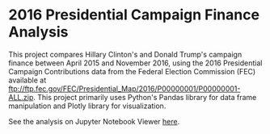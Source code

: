 # 2016 Presidential Campaign Finance Analysis
This project compares Hillary Clinton's and Donald Trump's campaign finance between April 2015 and November 2016, using the 2016 Presidential Campaign Contributions data from the Federal Election Commission (FEC) available at ftp://ftp.fec.gov/FEC/Presidential_Map/2016/P00000001/P00000001-ALL.zip. This project primarily uses Python's Pandas library for data frame manipulation and Plotly library for visualization. 

See the analysis on Jupyter Notebook Viewer [here](http://nbviewer.jupyter.org/github/shngli/Pres-Campaign-Finance-2016/blob/master/2016%20Presidential%20Campaign%20Finance.ipynb).
